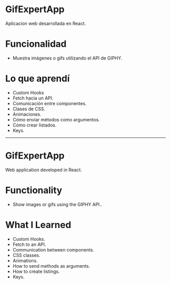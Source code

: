 # GifExpertApp
 Aplicacion web desarrollada en React.

# Funcionalidad
* Muestra imágenes o gifs utilizando el API de GIPHY.

# Lo que aprendí
* Custom Hooks
* Fetch hacia un API.
* Comunicación entre componentes.
* Clases de CSS.
* Animaciones.
* Cómo enviar métodos como argumentos.
* Cómo crear listados.
* Keys.

 ------------------------------------------------------------
 # GifExpertApp
 Web application developed in React.

 # Functionality
 * Show images or gifs using the GIPHY API..

 # What I Learned
 * Custom Hooks.
 * Fetch to an API.
 * Communication between components.
 * CSS classes.
 * Animations.
 * How to send methods as arguments.
 * How to create listings.
 * Keys.
